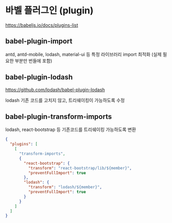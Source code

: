 # 바벨 플러그인 (plugin)

https://babeljs.io/docs/plugins-list

## babel-plugin-import

antd, antd-mobile, lodash, material-ui 등 특정 라이브러리 import 최적화 (실제 필요한 부분만 번들에 포함)

## babel-plugin-lodash

https://github.com/lodash/babel-plugin-lodash

lodash 기존 코드를 고치지 않고, 트리쉐이킹이 가능하도록 수정

## babel-plugin-transform-imports

lodash, react-bootstrap 등 기존코드를 트리쉐이킹 가능하도록 변환

```json
{
  "plugins": [
    [
      "transform-imports",
      {
        "react-bootstrap": {
          "transform": "react-bootstrap/lib/${member}",
          "preventFullImport": true
        },
        "lodash": {
          "transform": "lodash/${member}",
          "preventFullImport": true
        }
      }
    ]
  ]
}
```
